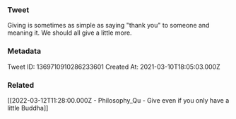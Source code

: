 ### Tweet
Giving is sometimes as simple as saying "thank you" to someone and meaning it. We should all give a little more.

### Metadata
Tweet ID: 1369710910286233601
Created At: 2021-03-10T18:05:03.000Z

### Related
[[2022-03-12T11:28:00.000Z - Philosophy_Qu - Give even if you only have a little Buddha]]

